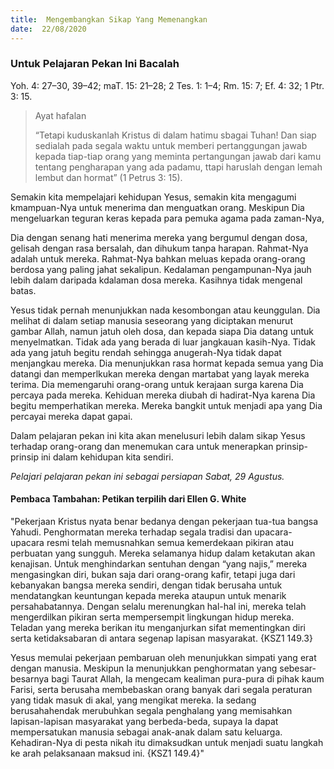 ```yaml
---
title:  Mengembangkan Sikap Yang Memenangkan
date:  22/08/2020
---
```


### Untuk Pelajaran Pekan Ini Bacalah
Yoh. 4: 27–30, 39–42; maT. 15: 21–28; 2 Tes. 1: 1–4; Rm. 15: 7; Ef. 4: 32; 1 Ptr. 3: 15.

> <p>Ayat hafalan</p>
> “Tetapi kuduskanlah Kristus di dalam hatimu sbagai Tuhan! Dan siap sedialah pada segala waktu untuk memberi pertanggungan jawab kepada tiap-tiap orang yang meminta pertangungan jawab dari kamu tentang pengharapan yang ada padamu, ttapi haruslah dengan lemah lembut dan hormat” (1 Petrus 3: 15).

Semakin kita mempelajari kehidupan Yesus, semakin kita mengagumi kmampuan-Nya untuk menerima dan menguatkan orang. Meskipun Dia mengeluarkan teguran keras kepada para pemuka agama pada zaman-Nya,

Dia dengan senang hati menerima mereka yang bergumul dengan dosa, gelisah dengan rasa bersalah, dan dihukum tanpa harapan. Rahmat-Nya adalah untuk mereka. Rahmat-Nya bahkan meluas kepada orang-orang berdosa yang paling jahat sekalipun. Kedalaman pengampunan-Nya jauh lebih dalam daripada kdalaman dosa mereka. Kasihnya tidak mengenal batas.

Yesus tidak pernah menunjukkan nada kesombongan atau keunggulan. Dia melihat di dalam setiap manusia seseorang yang diciptakan menurut gambar Allah, namun jatuh oleh dosa, dan kepada siapa Dia datang untuk menyelmatkan. Tidak ada yang berada di luar jangkauan kasih-Nya. Tidak ada yang jatuh begitu rendah sehingga anugerah-Nya tidak dapat menjangkau mereka. Dia menunjukkan rasa hormat kepada semua yang Dia datangi dan memperlkukan mereka dengan martabat yang layak mereka terima. Dia memengaruhi orang-orang untuk kerajaan surga karena Dia percaya pada mereka. Kehiduan mereka diubah di hadirat-Nya karena Dia begitu memperhatikan mereka. Mereka bangkit untuk menjadi apa yang Dia percayai mereka dapat gapai.

Dalam pelajaran pekan ini kita akan menelusuri lebih dalam sikap Yesus terhadap orang-orang dan menemukan cara untuk menerapkan prinsip-prinsip ini dalam kehidupan kita sendiri.

_Pelajari pelajaran pekan ini sebagai persiapan Sabat, 29 Agustus._

#### Pembaca Tambahan: Petikan terpilih dari Ellen G. White

"Pekerjaan Kristus nyata benar bedanya dengan pekerjaan tua-tua bangsa Yahudi. Penghormatan mereka terhadap segala tradisi dan upacara-upacara resmi telah memusnahkan semua kemerdekaan pikiran atau perbuatan yang sungguh. Mereka selamanya hidup dalam ketakutan akan kenajisan. Untuk menghindarkan sentuhan dengan “yang najis,” mereka mengasingkan diri, bukan saja dari orang-orang kafir, tetapi juga dari kebanyakan bangsa mereka sendiri, dengan tidak berusaha untuk mendatangkan keuntungan kepada mereka ataupun untuk menarik persahabatannya. Dengan selalu merenungkan hal-hal ini, mereka telah mengerdilkan pikiran serta mempersempit lingkungan hidup mereka. Teladan yang mereka berikan itu menganjurkan sifat mementingkan diri serta ketidaksabaran di antara segenap lapisan masyarakat. {KSZ1 149.3}

Yesus memulai pekerjaan pembaruan oleh menunjukkan simpati yang erat dengan manusia. Meskipun Ia menunjukkan penghormatan yang sebesar-besarnya bagi Taurat Allah, Ia mengecam kealiman pura-pura di pihak kaum Farisi, serta berusaha membebaskan orang banyak dari segala peraturan yang tidak masuk di akal, yang mengikat mereka. Ia sedang berusahahendak merubuhkan segala penghalang yang memisahkan lapisan-lapisan masyarakat yang berbeda-beda, supaya Ia dapat mempersatukan manusia sebagai anak-anak dalam satu keluarga. Kehadiran-Nya di pesta nikah itu dimaksudkan untuk menjadi suatu langkah ke arah pelaksanaan maksud ini. {KSZ1 149.4}"